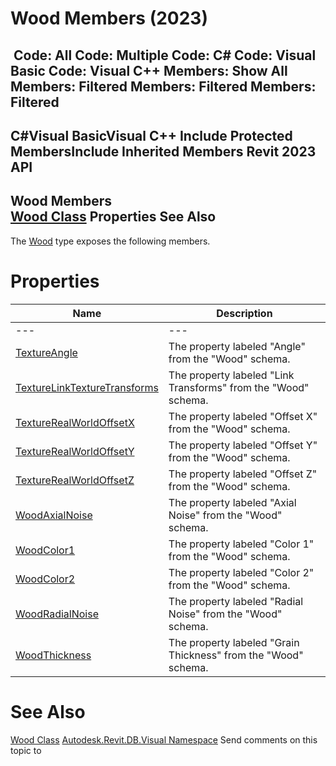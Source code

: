 # Wood Members (2023)

﻿
 Code: All Code: Multiple Code: C# Code: Visual Basic Code: Visual C++  Members: Show All Members: Filtered Members: Filtered Members: Filtered   
---  
C#Visual BasicVisual C++
Include Protected MembersInclude Inherited Members
Revit 2023 API  
---  
Wood Members  
[Wood Class](945bd0f8-29bb-1294-9d95-7431ef25f4dd.md "Wood Class") Properties See Also  
---  
The [Wood](945bd0f8-29bb-1294-9d95-7431ef25f4dd.md "Wood Class") type exposes the following members.
# Properties
| Name | Description |
| --- | --- |
| --- | --- | --- |
| [TextureAngle](c4d3a1ed-e78c-d278-be6f-2a6c71136f69.md "TextureAngle Property") | The property labeled "Angle" from the "Wood" schema. |
| [TextureLinkTextureTransforms](437ffa52-ac64-b7d0-2d54-d99ee9730d0b.md "TextureLinkTextureTransforms Property") | The property labeled "Link Transforms" from the "Wood" schema. |
| [TextureRealWorldOffsetX](6d28f2e0-1182-a02c-58b1-9638523a7995.md "TextureRealWorldOffsetX Property") | The property labeled "Offset X" from the "Wood" schema. |
| [TextureRealWorldOffsetY](82ae2419-0650-d52f-f787-9a7dc6d25d04.md "TextureRealWorldOffsetY Property") | The property labeled "Offset Y" from the "Wood" schema. |
| [TextureRealWorldOffsetZ](ee494eeb-e414-9f58-15c1-3e15f71eb546.md "TextureRealWorldOffsetZ Property") | The property labeled "Offset Z" from the "Wood" schema. |
| [WoodAxialNoise](cc77f4bd-2aa6-e592-a246-00ae61405609.md "WoodAxialNoise Property") | The property labeled "Axial Noise" from the "Wood" schema. |
| [WoodColor1](233a75d7-b66b-aec8-79f1-3b1d603e8cae.md "WoodColor1 Property") | The property labeled "Color 1" from the "Wood" schema. |
| [WoodColor2](7ad7e5db-6f78-6431-3495-bde45a627e51.md "WoodColor2 Property") | The property labeled "Color 2" from the "Wood" schema. |
| [WoodRadialNoise](57b53fe8-1014-511c-53e2-fc4340ef8e41.md "WoodRadialNoise Property") | The property labeled "Radial Noise" from the "Wood" schema. |
| [WoodThickness](f0588fc6-6b07-e76c-aa07-956c075417a9.md "WoodThickness Property") | The property labeled "Grain Thickness" from the "Wood" schema. |

# See Also
[Wood Class](945bd0f8-29bb-1294-9d95-7431ef25f4dd.md "Wood Class")
[Autodesk.Revit.DB.Visual Namespace](f5a10581-6ac2-be19-0e32-f87d05bc8b83.md "Autodesk.Revit.DB.Visual Namespace")
Send comments on this topic to 
